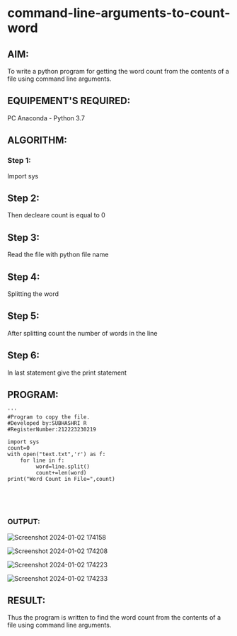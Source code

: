 # command-line-arguments-to-count-word
## AIM:
To write a python program for getting the word count from the contents of a file using command line arguments.
## EQUIPEMENT'S REQUIRED: 
PC
Anaconda - Python 3.7
## ALGORITHM: 
### Step 1:
Import sys

## Step 2:
Then decleare count is equal to 0

## Step 3:
Read the file with python file name

## Step 4:
Splitting the word

## Step 5:
After splitting count the number of words in the line

## Step 6:
In last statement give the print statement

## PROGRAM:
```
'''
#Program to copy the file.
#Developed by:SUBHASHRI R
#RegisterNumber:212223230219

import sys
count=0
with open("text.txt",'r') as f:
    for line in f:
         word=line.split()
         count+=len(word)
print("Word Count in File=",count)





```


### OUTPUT:



![Screenshot 2024-01-02 174158](https://github.com/SubhashriRavichandran10/command-line-arguments-to-count-word/assets/145743413/bb112840-eee5-48f7-bbb4-3952d2c2b2ca)

![Screenshot 2024-01-02 174208](https://github.com/SubhashriRavichandran10/command-line-arguments-to-count-word/assets/145743413/3a1f3890-c727-4447-9836-e7f3d908d9d3)

![Screenshot 2024-01-02 174223](https://github.com/SubhashriRavichandran10/command-line-arguments-to-count-word/assets/145743413/2e19adb1-40a0-4ec8-8be5-5c5aadea0231)

![Screenshot 2024-01-02 174233](https://github.com/SubhashriRavichandran10/command-line-arguments-to-count-word/assets/145743413/11999d7e-b8ca-4f05-8b48-5b3369232966)




## RESULT:
Thus the program is written to find the word count from the contents of a file using command line arguments.
